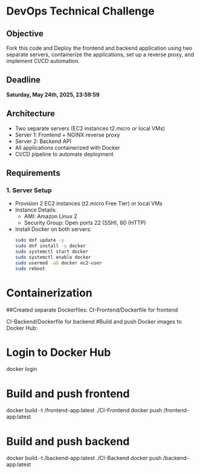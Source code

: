 # DevOps Technical Challenge

## Objective
Fork this code and Deploy the frontend and backend application using two separate servers, containerize the applications, set up a reverse proxy, and implement CI/CD automation.

## Deadline
**Saturday, May 24th, 2025, 23:59:59**

## Architecture
- Two separate servers (EC2 instances t2.micro or local VMs)
- Server 1: Frontend + NGINX reverse proxy
- Server 2: Backend API
- All applications containerized with Docker
- CI/CD pipeline to automate deployment

## Requirements

### 1. Server Setup
- Provision 2 EC2 instances (t2.micro Free Tier) or local VMs
- Instance Details:
  - AMI: Amazon Linux 2
  - Security Group: Open ports 22 (SSH), 80 (HTTP)
- Install Docker on both servers:
  ```bash
  sudo dnf update -y
  sudo dnf install -y docker
  sudo systemctl start docker
  sudo systemctl enable docker
  sudo usermod -aG docker ec2-user
  sudo reboot
# Containerization
##Created separate Dockerfiles:
CI-Frontend/Dockerfile for frontend

CI-Backend/Dockerfile for backend
#Build and push Docker images to Docker Hub:
# Login to Docker Hub
docker login

# Build and push frontend
docker build -t <username>/frontend-app:latest ./CI-Frontend
docker push <username>/frontend-app:latest

# Build and push backend
docker build -t <username>/backend-app:latest ./CI-Backend
docker push <username>/backend-app:latest


